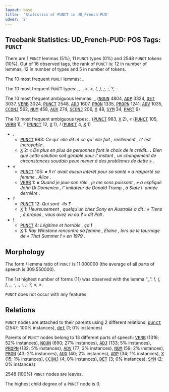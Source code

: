 ```yaml
---
layout: base
title:  'Statistics of PUNCT in UD_French-PUD'
udver: '2'
---
```


## Treebank Statistics: UD_French-PUD: POS Tags: `PUNCT`

There are 1 `PUNCT` lemmas (5%), 11 `PUNCT` types (0%) and 2548 `PUNCT` tokens (10%).
Out of 16 observed tags, the rank of `PUNCT` is: 12 in number of lemmas, 12 in number of types and 5 in number of tokens.

The 10 most frequent `PUNCT` lemmas: <em>_</em>

The 10 most frequent `PUNCT` types:  <em>,, ., », «, (, ), ;, :, ?, -</em>

The 10 most frequent ambiguous lemmas: <em>_</em> (<tt><a href="fr_pud-pos-NOUN.html">NOUN</a></tt> 4804, <tt><a href="fr_pud-pos-ADP.html">ADP</a></tt> 3324, <tt><a href="fr_pud-pos-DET.html">DET</a></tt> 3037, <tt><a href="fr_pud-pos-VERB.html">VERB</a></tt> 3024, <tt><a href="fr_pud-pos-PUNCT.html">PUNCT</a></tt> 2548, <tt><a href="fr_pud-pos-ADJ.html">ADJ</a></tt> 1607, <tt><a href="fr_pud-pos-PRON.html">PRON</a></tt> 1335, <tt><a href="fr_pud-pos-PROPN.html">PROPN</a></tt> 1241, <tt><a href="fr_pud-pos-ADV.html">ADV</a></tt> 1035, <tt><a href="fr_pud-pos-CCONJ.html">CCONJ</a></tt> 562, <tt><a href="fr_pud-pos-NUM.html">NUM</a></tt> 458, <tt><a href="fr_pud-pos-AUX.html">AUX</a></tt> 274, <tt><a href="fr_pud-pos-SCONJ.html">SCONJ</a></tt> 206, <tt><a href="fr_pud-pos-X.html">X</a></tt> 48, <tt><a href="fr_pud-pos-SYM.html">SYM</a></tt> 34, <tt><a href="fr_pud-pos-PART.html">PART</a></tt> 9)

The 10 most frequent ambiguous types:  <em>.</em> (<tt><a href="fr_pud-pos-PUNCT.html">PUNCT</a></tt> 983, <tt><a href="fr_pud-pos-X.html">X</a></tt> 2), <em>«</em> (<tt><a href="fr_pud-pos-PUNCT.html">PUNCT</a></tt> 105, <tt><a href="fr_pud-pos-VERB.html">VERB</a></tt> 1), <em>?</em> (<tt><a href="fr_pud-pos-PUNCT.html">PUNCT</a></tt> 12, <tt><a href="fr_pud-pos-X.html">X</a></tt> 1), <em>!</em> (<tt><a href="fr_pud-pos-PUNCT.html">PUNCT</a></tt> 4, <tt><a href="fr_pud-pos-X.html">X</a></tt> 1)


* <em>.</em>
  * <tt><a href="fr_pud-pos-PUNCT.html">PUNCT</a></tt> 983: <em>Ce qu' elle dit et ce qu' elle fait , réellement , c' est incroyable <b>.</b></em>
  * <tt><a href="fr_pud-pos-X.html">X</a></tt> 2: <em>« De plus en plus de personnes font le choix de le crédit.. <b>.</b> Bien que cette solution soit gérable pour l' instant , un changement de circonstances soudain peux mener à des problèmes de dette » .</em>
* <em>«</em>
  * <tt><a href="fr_pud-pos-PUNCT.html">PUNCT</a></tt> 105: <em><b>«</b> Il n' avait aucun intérêt pour sa santé » a rapporté sa femme , Alice .</em>
  * <tt><a href="fr_pud-pos-VERB.html">VERB</a></tt> 1: <em><b>«</b> Quand je joue son rôle , je me sens puissant , » a expliqué John Di Domenico , l' imitateur de Donald Trump , à Slate l' année dernière .</em>
* <em>?</em>
  * <tt><a href="fr_pud-pos-PUNCT.html">PUNCT</a></tt> 12: <em>Qui sont -ils <b>?</b></em>
  * <tt><a href="fr_pud-pos-X.html">X</a></tt> 1: <em>Heureusement , quelqu'un chez Sony en Australie a dit : « Tiens , à propos , vous avez vu ca <b>?</b> » dit Pall .</em>
* <em>!</em>
  * <tt><a href="fr_pud-pos-PUNCT.html">PUNCT</a></tt> 4: <em>Légitime et horrible , ça <b>!</b></em>
  * <tt><a href="fr_pud-pos-X.html">X</a></tt> 1: <em>Ray Winstone rencontre sa femme , Elaine , lors de le tournage de « That Summer <b>!</b> » en 1979 .</em>

## Morphology

The form / lemma ratio of `PUNCT` is 11.000000 (the average of all parts of speech is 309.550000).

The 1st highest number of forms (11) was observed with the lemma “_”: <em>!, (, ), ,, -, ., :, ;, ?, «, »</em>.

`PUNCT` does not occur with any features.


## Relations

`PUNCT` nodes are attached to their parents using 2 different relations: <tt><a href="fr_pud-dep-punct.html">punct</a></tt> (2547; 100% instances), <tt><a href="fr_pud-dep-det.html">det</a></tt> (1; 0% instances)

Parents of `PUNCT` nodes belong to 13 different parts of speech: <tt><a href="fr_pud-pos-VERB.html">VERB</a></tt> (1316; 52% instances), <tt><a href="fr_pud-pos-NOUN.html">NOUN</a></tt> (690; 27% instances), <tt><a href="fr_pud-pos-ADJ.html">ADJ</a></tt> (133; 5% instances), <tt><a href="fr_pud-pos-PROPN.html">PROPN</a></tt> (132; 5% instances), <tt><a href="fr_pud-pos-ADV.html">ADV</a></tt> (77; 3% instances), <tt><a href="fr_pud-pos-NUM.html">NUM</a></tt> (59; 2% instances), <tt><a href="fr_pud-pos-PRON.html">PRON</a></tt> (43; 2% instances), <tt><a href="fr_pud-pos-AUX.html">AUX</a></tt> (40; 2% instances), <tt><a href="fr_pud-pos-ADP.html">ADP</a></tt> (34; 1% instances), <tt><a href="fr_pud-pos-X.html">X</a></tt> (15; 1% instances), <tt><a href="fr_pud-pos-CCONJ.html">CCONJ</a></tt> (4; 0% instances), <tt><a href="fr_pud-pos-DET.html">DET</a></tt> (3; 0% instances), <tt><a href="fr_pud-pos-SYM.html">SYM</a></tt> (2; 0% instances)

2548 (100%) `PUNCT` nodes are leaves.

The highest child degree of a `PUNCT` node is 0.

